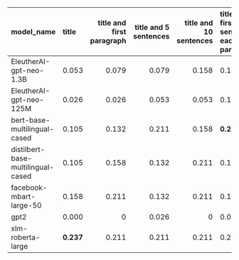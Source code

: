 | model_name                         | title     |   title and first paragraph |   title and 5 sentences |   title and 10 sentences | title and first sentence each paragraph   |   raw text |
|:-----------------------------------|:----------|----------------------------:|------------------------:|-------------------------:|:------------------------------------------|-----------:|
| EleutherAI-gpt-neo-1.3B            | 0.053     |                       0.079 |                   0.079 |                    0.158 | 0.158                                     |      0.053 |
| EleutherAI-gpt-neo-125M            | 0.026     |                       0.026 |                   0.053 |                    0.053 | 0.105                                     |      0.026 |
| bert-base-multilingual-cased       | 0.105     |                       0.132 |                   0.211 |                    0.158 | **0.237**                                 |      0.211 |
| distilbert-base-multilingual-cased | 0.105     |                       0.158 |                   0.132 |                    0.211 | 0.132                                     |      0.184 |
| facebook-mbart-large-50            | 0.158     |                       0.211 |                   0.132 |                    0.211 | 0.158                                     |      0.184 |
| gpt2                               | 0.000     |                       0     |                   0.026 |                    0     | 0.079                                     |      0.026 |
| xlm-roberta-large                  | **0.237** |                       0.211 |                   0.211 |                    0.211 | 0.211                                     |      0.211 |